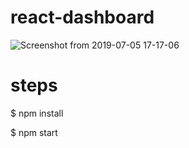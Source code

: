 # react-dashboard

![Screenshot from 2019-07-05 17-17-06](https://user-images.githubusercontent.com/44023507/60720556-cac6d200-9f48-11e9-98f9-34ccd9f7e825.png)


# steps

$ npm install

$ npm start

